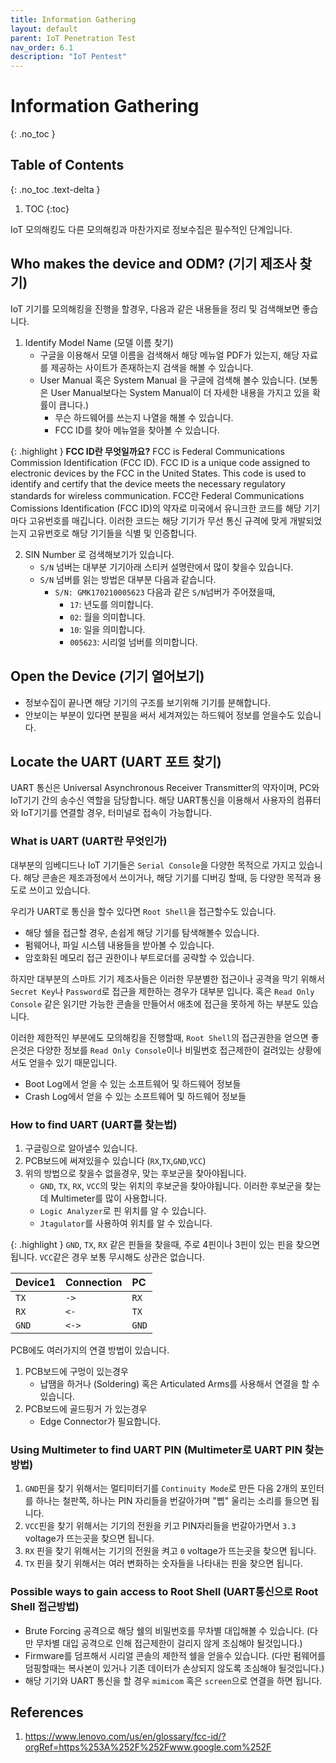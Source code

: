 ```yaml
---
title: Information Gathering
layout: default
parent: IoT Penetration Test
nav_order: 6.1
description: "IoT Pentest"
---
```


# Information Gathering

{: .no_toc }

## Table of Contents
{: .no_toc .text-delta }

1. TOC
{:toc}


IoT 모의해킹도 다른 모의해킹과 마찬가지로 정보수집은 필수적인 단계입니다.

## Who makes the device and ODM? (기기 제조사 찾기)
 
IoT 기기를 모의해킹을 진행을 할경우, 다음과 같은 내용들을 정리 및 검색해보면 좋습니다.

1. Identify Model Name (모델 이름 찾기)
    - 구글을 이용해서 모델 이름을 검색해서 해당 메뉴얼 PDF가 있는지, 해당 자료를 제공하는 사이트가 존재하는지 검색을 해볼 수 있습니다.
    - User Manual 혹은 System Manual 을 구글에 검색해 볼수 있습니다. (보통은 User Manual보다는 System Manual이 더 자세한 내용을 가지고 있을 확률이 큽니다.)
        - 무슨 하드웨어를 쓰는지 나열을 해볼 수 있습니다.
        - FCC ID를 찾아 메뉴얼을 찾아볼 수 있습니다.

{: .highlight }
**FCC ID란 무엇일까요?**
FCC is Federal Communications Commission Identification (FCC ID). FCC ID is a unique code assigned to electronic devices by the FCC in the United States. This code is used to identify and certify that the device meets the necessary regulatory standards for wireless communication.
FCC란  Federal Communications Comissions Identification (FCC ID)의 약자로 미국에서 유니크한 코드를 해당 기기마다 고유번호를 매깁니다. 이러한 코드는 해당 기기가 무선 통신 규격에 맞게 개발되었는지 고유번호로 해당 기기들을 식별 및 인증합니다.

2. SIN Number 로 검색해보기가 있습니다.
    - `S/N` 넘버는 대부분 기기아래 스티커 설명란에서 많이 찾을수 있습니다.
    - `S/N` 넘버를 읽는 방법은 대부분 다음과 같습니다.
        - `S/N: GMK170210005623` 다음과 같은 `S/N`넘버가 주어졌을때, 
            - `17`: 년도를 의미합니다.
            - `02`: 월을 의미합니다.
            - `10`: 일을 의미합니다.
            - `005623`: 시리얼 넘버를 의미합니다.

## Open the Device (기기 열어보기)
- 정보수집이 끝나면 해당 기기의 구조를 보기위해 기기를 분해합니다.
- 안보이는 부분이 있다면 분필을 써서 세겨져있는 하드웨어 정보를 얻을수도 있습니다.

## Locate the UART (UART 포트 찾기)

UART 통신은 Universal Asynchronous Receiver Transmitter의 약자이며, PC와 IoT기기 간의 송수신 역할을 담당합니다. 해당 UART통신을 이용해서 사용자의 컴퓨터와 IoT기기를 연결할 경우, 터미널로 접속이 가능합니다. 

### What is UART (UART란 무엇인가)

대부분의 임베디드나 IoT 기기들은 `Serial Console`을 다양한 목적으로 가지고 있습니다. 해당 콘솔은 제조과정에서 쓰이거나, 해당 기기를 디버깅 할때, 등 다양한 목적과 용도로 쓰이고 있습니다.

우리가 UART로 통신을 할수 있다면 `Root Shell`을 접근할수도 있습니다. 
- 해당 쉘을 접근할 경우, 손쉽게 해당 기기를 탐색해볼수 있습니다.
- 펌웨어나, 파일 시스템 내용들을 받아볼 수 있습니다.
- 암호화된 메모리 접근 권한이나 부트로더를 공략할 수 있습니다.

하지만 대부분의 스마트 기기 제조사들은 이러한 무분별한 접근이나 공격을 막기 위해서 `Secret Key`나 `Password`로 접근을 제한하는 경우가 대부분 입니다. 혹은 `Read Only Console` 같은 읽기만 가능한 콘솔을 만들어서 애초에 접근을 못하게 하는 부분도 있습니다.

이러한 제한적인 부분에도 모의해킹을 진행할때, `Root Shell`의 접근권한을 얻으면 좋은것은 다양한 정보를 `Read Only Console`이나 비밀번호 접근제한이 걸려있는 상황에서도 얻을수 있기 때문입니다.

- Boot Log에서 얻을 수 있는 소프트웨어 및 하드웨어 정보들
- Crash Log에서 얻을 수 있는 소프트웨어 및 하드웨어 정보들 

### How to find UART (UART를 찾는법)
1. 구글링으로 알아낼수 있습니다.
2. PCB보드에 써져있을수 있습니다 (`RX`,`TX`,`GND`,`VCC`)
3. 위의 방법으로 찾을수 없을경우, 맞는 후보군을 찾아야됩니다.
    - `GND`, `TX`, `RX`, `VCC`의 맞는 위치의 후보군을 찾아야됩니다. 이러한 후보군을 찾는데 Multimeter를 많이 사용합니다. 
    - `Logic Analyzer`로 핀 위치를 알 수 있습니다.
    - `Jtagulator`를 사용하여 위치를 알 수 있습니다.

{: .highlight }
`GND`, `TX`, `RX` 같은 핀들을 찾을때, 주로 4핀이나 3핀이 있는 핀을 찾으면 됩니다.
`VCC`같은 경우 보통 무시해도 상관은 없습니다. 

| Device1   | Connection    | PC        |
|:----------|:--------------|:----------|
|`TX`       | `->`          |   `RX`    |
|`RX`       | `<-`          |   `TX`    |
|`GND`      | `<->`         |   `GND`   |

PCB에도 여러가지의 연결 방법이 있습니다.

1. PCB보드에 구멍이 있는경우
    - 납땜을 하거나 (Soldering) 혹은 Articulated Arms를 사용해서 연결을 할 수 있습니다.
2. PCB보드에 골드핑거 가 있는경우
    - Edge Connector가 필요합니다.

### Using Multimeter to find UART PIN (Multimeter로 UART PIN 찾는 방법)

1. `GND`핀을 찾기 위해서는 멀티미터기를 `Continuity Mode`로 만든 다음 2개의 포인터를 하나는 철판쪽, 하나는 PIN 자리들을 번갈아가며 "삡" 울리는 소리를 들으면 됩니다.
2. `VCC`핀을 찾기 위해서는 기기의 전원을 키고 PIN자리들을 번갈아가면서 `3.3` voltage가 뜨는곳을 찾으면 됩니다.
3. `RX` 핀을 찾기 위해서는 기기의 전원을 켜고 `0` voltage가 뜨는곳을 찾으면 됩니다.
4. `TX` 핀을 찾기 위해서는 여러 변화하는 숫자들을 나타내는 핀을 찾으면 됩니다.


### Possible ways to gain access to Root Shell (UART통신으로 Root Shell 접근방법)

- Brute Forcing 공격으로 해당 쉘의 비밀번호를 무차별 대입해볼 수 있습니다. (다만 무차별 대입 공격으로 인해 접근제한이 걸리지 않게 조심해야 될것입니다.)
- Firmware를 덤프해서 시리얼 콘솔의 제한적 쉘을 얻을수 있습니다. (다만 펌웨어를 덤핑할때는 복사본이 있거나 기존 데이터가 손상되지 않도록 조심해야 될것입니다.)
- 해당 기기와 UART 통신을 할 경우 `mimicom` 혹은 `screen`으로 연결을 하면 됩니다.


## References
1. https://www.lenovo.com/us/en/glossary/fcc-id/?orgRef=https%253A%252F%252Fwww.google.com%252F
